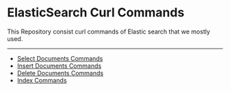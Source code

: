 # ElasticSearch Curl Commands
This Repository consist curl commands of Elastic search that we mostly used.
***
- [Select Documents Commands](https://github.com/sats17/ElasticSearch-cURL-Cheatsheet/blob/master/files/Select-Operation-README.md#select-operation-commands)
- [Insert Documents Commands](https://github.com/sats17/ElasticSearch-cURL-Cheatsheet/blob/master/files/Insert-Operation-README.md#insert-operation-commands)
- [Delete Documents Commands](https://github.com/sats17/ElasticSearch-cURL-Cheatsheet/blob/master/files/Delete-Operation-README.md#delete-operation-commands)
- [Index Commands](https://github.com/sats17/ElasticSearch-cURL-Cheatsheet/blob/master/files/Index-Operations-README.md#index-commands)
